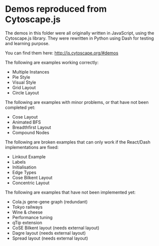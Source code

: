 # Demos reproduced from Cytoscape.js

The demos in this folder were all originally written in JavaScript, using the Cytoscape.js library. They were rewritten in Python using Dash for testing and learning purpose.

You can find them here: http://js.cytoscape.org/#demos

The following are examples working correctly:
* Multiple Instances
* Pie Style
* Visual Style
* Grid Layout
* Circle Layout

The following are examples with minor problems, or that have not been completed yet:
* Cose Layout
* Animated BFS
* Breadthfirst Layout
* Compound Nodes


The following are broken examples that can only work if the React/Dash implementations are fixed:
* Linkout Example
* Labels
* Initialisation
* Edge Types
* Cose Bilkent Layout
* Concentric Layout


The following are examples that have not been implemented yet:
* Cola.js gene-gene graph (redundant)
* Tokyo railways
* Wine & cheese
* Performance tuning
* qTip extension
* CoSE Bilkent layout (needs external layout)
* Dagre layout (needs external layout)
* Spread layout (needs external layout)